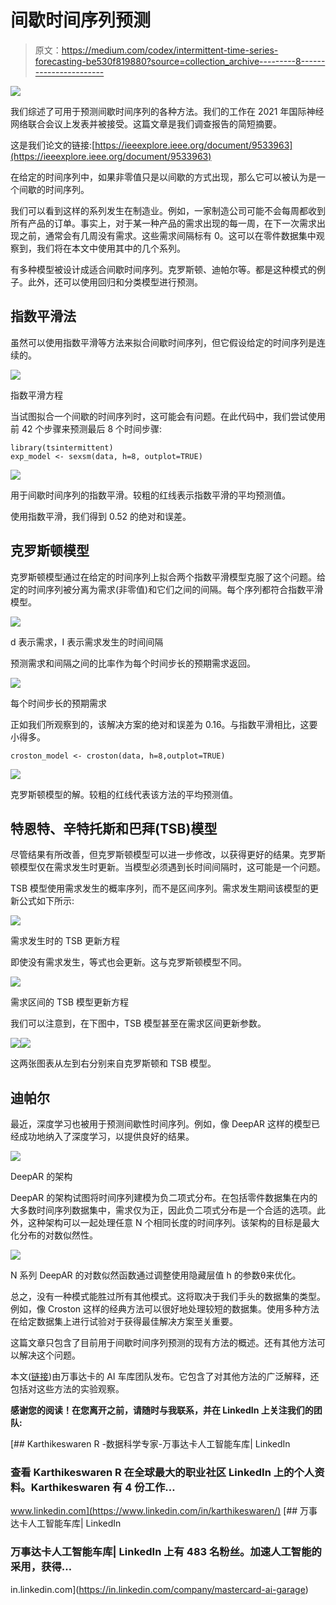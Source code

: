 # 间歇时间序列预测

> 原文：<https://medium.com/codex/intermittent-time-series-forecasting-be530f819880?source=collection_archive---------8----------------------->

![](img/966e66f529e145e696cab5cfbec6c878.png)

我们综述了可用于预测间歇时间序列的各种方法。我们的工作在 2021 年国际神经网络联合会议上发表并被接受。这篇文章是我们调查报告的简短摘要。

这是我们论文的链接:[https://ieeexplore.ieee.org/document/9533963](https://ieeexplore.ieee.org/document/9533963)

在给定的时间序列中，如果非零值只是以间歇的方式出现，那么它可以被认为是一个间歇的时间序列。

我们可以看到这样的系列发生在制造业。例如，一家制造公司可能不会每周都收到所有产品的订单。事实上，对于某一种产品的需求出现的每一周，在下一次需求出现之前，通常会有几周没有需求。这些需求间隔标有 0。这可以在零件数据集中观察到，我们将在本文中使用其中的几个系列。

有多种模型被设计成适合间歇时间序列。克罗斯顿、迪帕尔等。都是这种模式的例子。此外，还可以使用回归和分类模型进行预测。

## 指数平滑法

虽然可以使用指数平滑等方法来拟合间歇时间序列，但它假设给定的时间序列是连续的。

![](img/2a1f579d3aa01d0225de50956948d32d.png)

指数平滑方程

当试图拟合一个间歇的时间序列时，这可能会有问题。在此代码中，我们尝试使用前 42 个步骤来预测最后 8 个时间步骤:

```
library(tsintermittent)
exp_model <- sexsm(data, h=8, outplot=TRUE)
```

![](img/75124fae3c9c6302b244731a7122b89c.png)

用于间歇时间序列的指数平滑。较粗的红线表示指数平滑的平均预测值。

使用指数平滑，我们得到 0.52 的绝对和误差。

## 克罗斯顿模型

克罗斯顿模型通过在给定的时间序列上拟合两个指数平滑模型克服了这个问题。给定的时间序列被分离为需求(非零值)和它们之间的间隔。每个序列都符合指数平滑模型。

![](img/b4d5f12cbc103850b209c34c8fe049f6.png)

d 表示需求，I 表示需求发生的时间间隔

预测需求和间隔之间的比率作为每个时间步长的预期需求返回。

![](img/805dd27620ebc6ec0924f481938d5f5e.png)

每个时间步长的预期需求

正如我们所观察到的，该解决方案的绝对和误差为 0.16。与指数平滑相比，这要小得多。

```
croston_model <- croston(data, h=8,outplot=TRUE)
```

![](img/5db94b1905baaa294b1f0b4462ea07a5.png)

克罗斯顿模型的解。较粗的红线代表该方法的平均预测值。

## 特恩特、辛特托斯和巴拜(TSB)模型

尽管结果有所改善，但克罗斯顿模型可以进一步修改，以获得更好的结果。克罗斯顿模型仅在需求发生时更新。当模型必须遇到长时间间隔时，这可能是一个问题。

TSB 模型使用需求发生的概率序列，而不是区间序列。需求发生期间该模型的更新公式如下所示:

![](img/f11470890631d7029101b059547c956a.png)

需求发生时的 TSB 更新方程

即使没有需求发生，等式也会更新。这与克罗斯顿模型不同。

![](img/5c2cd251805ad9d73ee36a70a7451c03.png)

需求区间的 TSB 模型更新方程

我们可以注意到，在下图中，TSB 模型甚至在需求区间更新参数。

![](img/0e6b63f2db9f5b14877c7e98e268444c.png)![](img/f95784c107017802609888df149b3d98.png)

这两张图表从左到右分别来自克罗斯顿和 TSB 模型。

## 迪帕尔

最近，深度学习也被用于预测间歇性时间序列。例如，像 DeepAR 这样的模型已经成功地纳入了深度学习，以提供良好的结果。

![](img/946cea8281c090067ffc7ba4c121e44a.png)

DeepAR 的架构

DeepAR 的架构试图将时间序列建模为负二项式分布。在包括零件数据集在内的大多数时间序列数据集中，需求仅为正，因此负二项式分布是一个合适的选项。此外，这种架构可以一起处理任意 N 个相同长度的时间序列。该架构的目标是最大化分布的对数似然性。

![](img/baf795c97361ce30a4db1bb7fdf33cb3.png)

N 系列 DeepAR 的对数似然函数通过调整使用隐藏层值 h 的参数θ来优化。

总之，没有一种模式能胜过所有其他模式。这将取决于我们手头的数据集的类型。例如，像 Croston 这样的经典方法可以很好地处理较短的数据集。使用多种方法在给定数据集上进行试验对于获得最佳解决方案至关重要。

这篇文章只包含了目前用于间歇时间序列预测的现有方法的概述。还有其他方法可以解决这个问题。

本文([链接](https://ieeexplore.ieee.org/document/9533963))由万事达卡的 AI 车库团队发布。它包含了对其他方法的广泛解释，还包括对这些方法的实验观察。

**感谢您的阅读！在您离开之前，请随时与我联系，并在 LinkedIn 上关注我们的团队:**

[](https://www.linkedin.com/in/karthikeswaren/) [## Karthikeswaren R -数据科学专家-万事达卡人工智能车库| LinkedIn

### 查看 Karthikeswaren R 在全球最大的职业社区 LinkedIn 上的个人资料。Karthikeswaren 有 4 份工作…

www.linkedin.com](https://www.linkedin.com/in/karthikeswaren/) [](https://in.linkedin.com/company/mastercard-ai-garage) [## 万事达卡人工智能车库| LinkedIn

### 万事达卡人工智能车库| LinkedIn 上有 483 名粉丝。加速人工智能的采用，获得…

in.linkedin.com](https://in.linkedin.com/company/mastercard-ai-garage)